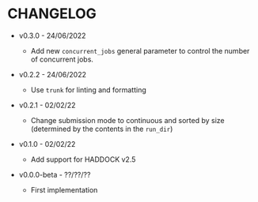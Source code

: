 # CHANGELOG

- v0.3.0 - 24/06/2022

  - Add new `concurrent_jobs` general parameter to control the number of concurrent jobs.

- v0.2.2 - 24/06/2022

  - Use `trunk` for linting and formatting

- v0.2.1 - 02/02/22

  - Change submission mode to continuous and sorted by size (determined by the contents in the `run_dir`)

- v0.1.0 - 02/02/22

  - Add support for HADDOCK v2.5

- v0.0.0-beta - ??/??/??
  - First implementation
